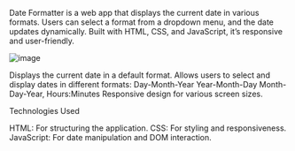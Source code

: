 Date Formatter is a web app that displays the current date in various formats. Users can select a format from a dropdown menu, and the date updates dynamically. Built with HTML, CSS, and JavaScript, it’s responsive and user-friendly.

![image](https://github.com/user-attachments/assets/b4809666-9d40-4f68-a19a-f5bd82571786)


Displays the current date in a default format.
Allows users to select and display dates in different formats:
Day-Month-Year
Year-Month-Day
Month-Day-Year, Hours:Minutes
Responsive design for various screen sizes.

Technologies Used

HTML: For structuring the application.
CSS: For styling and responsiveness.
JavaScript: For date manipulation and DOM interaction.

